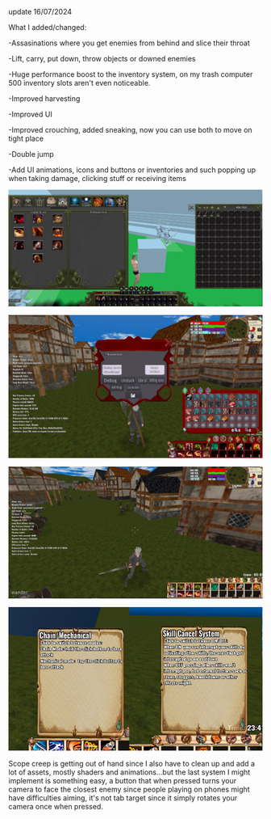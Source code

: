 
update 16/07/2024

What I added/changed:

-Assasinations where you get enemies from behind and slice their throat

-Lift, carry, put down, throw objects or downed enemies

-Huge performance boost to the inventory system, on my trash computer 500 inventory slots aren't even noticeable.

-Improved harvesting 

-Improved UI

-Improved crouching, added sneaking, now you can use both to move on tight place 

-Double jump 

-Add UI animations, icons and buttons or inventories and such popping up when taking damage, clicking stuff or receiving items

![alt text](https://github.com/Ceisri/Reusable/blob/main/screenshot%20update.png)


![alt text](https://github.com/Ceisri/Reusable/blob/main/screenshot3.png)

![alt text](https://github.com/Ceisri/Reusable/blob/main/screenshot.png)

![alt text](https://github.com/Ceisri/Reusable/blob/main/combat%20system%20screenshot.png)

Scope creep is getting out of hand since I also have to clean up and add a lot of assets, mostly shaders and animations...but the last system I might implement is something easy, a button that when pressed turns your camera to face the closest enemy since people playing on phones might have difficulties aiming, it's not tab target since it simply rotates your camera once when pressed.
